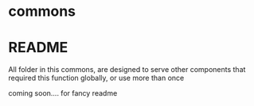 # commons 
# README

All folder in this commons, are designed to serve other components that required this function globally, or use more than once




coming soon.... for fancy readme